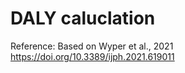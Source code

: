 # DALY caluclation

Reference: Based on Wyper et al., 2021 https://doi.org/10.3389/ijph.2021.619011

